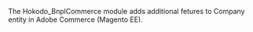 The Hokodo_BnplCommerce module adds additional fetures to Company entity in Adobe Commerce (Magento EE).
